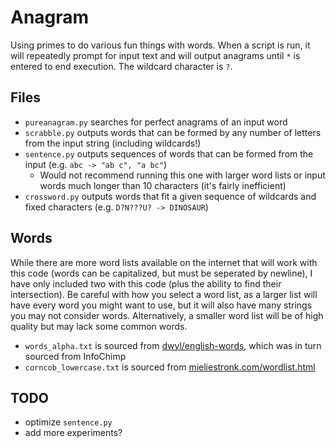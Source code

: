 # Anagram

Using primes to do various fun things with words.
When a script is run, it will repeatedly prompt for input text and will output anagrams until `*` is entered to end execution.
The wildcard character is `?`.

## Files

* `pureanagram.py` searches for perfect anagrams of an input word
* `scrabble.py` outputs words that can be formed by any number of letters from the input string (including wildcards!)
* `sentence.py` outputs sequences of words that can be formed from the input (e.g. `abc -> "ab c", "a bc"`)
  * Would not recommend running this one with larger word lists or input words much longer than 10 characters (it's fairly inefficient)
* `crossword.py` outputs words that fit a given sequence of wildcards and fixed characters (e.g. `D?N???U? -> DINOSAUR`)

## Words

While there are more word lists available on the internet that will work with this code (words can be capitalized, but must be seperated by newline), I have only included two with this code (plus the ability to find their intersection).
Be careful with how you select a word list, as a larger list will have every word you might want to use, but it will also have many strings you may not consider words.
Alternatively, a smaller word list will be of high quality but may lack some common words.

* `words_alpha.txt` is sourced from [dwyl/english-words](https://github.com/dwyl/english-words), which was in turn sourced from InfoChimp
* `corncob_lowercase.txt` is sourced from [mieliestronk.com/wordlist.html](http://www.mieliestronk.com/wordlist.html)

## TODO

* optimize `sentence.py`
* add more experiments?
